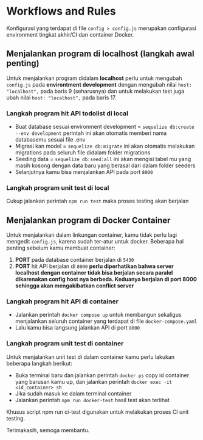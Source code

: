 # Workflows and Rules

Konfigurasi yang terdapat di file `config > config.js` merupakan configurasi environment tingkat akhir/CI dan container Docker.

## Menjalankan program di localhost (langkah awal penting)
Untuk menjalankan program didalam **localhost** perlu untuk mengubah `config.js` pada **environtment development** dengan mengubah nilai `host: "localhost",` pada baris 9 (seharusnya) dan untuk melakukan test juga ubah nilai `host: "localhost",` pada baris 17.

### Langkah program hit API todolist di local
- Buat database sesuai environment development = `sequelize db:create --env development` perintah ini akan otomatis memberi nama databasemu sesuai file .env
- Migrasi kan model = `sequelize db:migrate` ini akan otomatis melakukan migrations pada seluruh file didalam folder migrations
- Seeding data = `sequelize db:seed:all` ini akan mengisi tabel mu yang masih kosong dengan data baru yang berasal dari dalam folder seeders
- Selanjutnya kamu bisa menjalankan API pada port `8000`

### Langkah program unit test di local
Cukup jalankan perintah `npm run test` maka proses testing akan berjalan

## Menjalankan program di Docker Container
Untuk menjalankan dalam linkungan container, kamu tidak perlu lagi mengedit `config.js`, karena sudah ter-atur untuk docker. Beberapa hal penting sebelum kamu membuat container:
1. **PORT** pada database container berjalan di `5430`
2. **PORT** hit API berjalan di `8000` **perlu diperhatikan bahwa server localhost dengan container tidak bisa berjalan secara paralel dikarenakan config host nya berbeda. Keduanya berjalan di port 8000 sehingga akan mengakibatkan conflict server**

### Langkah program hit API di container
- Jalankan perintah `docker compose up` untuk membangun sekaligus menjalankan seluruh container yang terdapat di file `docker-compose.yaml`
- Lalu kamu bisa langsung jalankan API di port `8000`

### Langkah program unit test di container
Untuk menjalankan unit test di dalam container kamu perlu lakukan beberapa langkah berikut:
- Buka terminal baru dan jalankan perintah `docker ps` copy id container yang barusan kamu up, dan jalankan perintah `docker exec -it <id_container> sh`
- Jika sudah masuk ke dalam terminal container
- Jalankan perintah `npm run docker-test` hasil test akan terlihat

Khusus script npm run ci-test digunakan untuk melakukan proses CI unit testing.

Terimakasih, semoga membantu.
